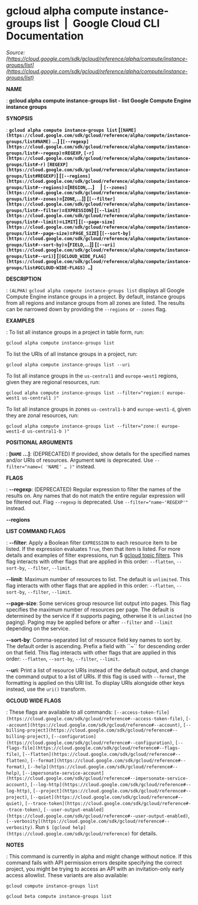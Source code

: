 # gcloud alpha compute instance-groups list  |  Google Cloud CLI Documentation

*Source: [https://cloud.google.com/sdk/gcloud/reference/alpha/compute/instance-groups/list](https://cloud.google.com/sdk/gcloud/reference/alpha/compute/instance-groups/list)*

**NAME**

: **gcloud alpha compute instance-groups list - list Google Compute Engine instance groups**

**SYNOPSIS**

: **`gcloud alpha compute instance-groups list` [`[NAME](https://cloud.google.com/sdk/gcloud/reference/alpha/compute/instance-groups/list#NAME)` …] [`[--regexp](https://cloud.google.com/sdk/gcloud/reference/alpha/compute/instance-groups/list#--regexp)`=`REGEXP`, `[-r](https://cloud.google.com/sdk/gcloud/reference/alpha/compute/instance-groups/list#-r)` `[REGEXP](https://cloud.google.com/sdk/gcloud/reference/alpha/compute/instance-groups/list#REGEXP)`] [`[--regions](https://cloud.google.com/sdk/gcloud/reference/alpha/compute/instance-groups/list#--regions)`=[`REGION`,…]     | `[--zones](https://cloud.google.com/sdk/gcloud/reference/alpha/compute/instance-groups/list#--zones)`=[`ZONE`,…]] [`[--filter](https://cloud.google.com/sdk/gcloud/reference/alpha/compute/instance-groups/list#--filter)`=`EXPRESSION`] [`[--limit](https://cloud.google.com/sdk/gcloud/reference/alpha/compute/instance-groups/list#--limit)`=`LIMIT`] [`[--page-size](https://cloud.google.com/sdk/gcloud/reference/alpha/compute/instance-groups/list#--page-size)`=`PAGE_SIZE`] [`[--sort-by](https://cloud.google.com/sdk/gcloud/reference/alpha/compute/instance-groups/list#--sort-by)`=[`FIELD`,…]] [`[--uri](https://cloud.google.com/sdk/gcloud/reference/alpha/compute/instance-groups/list#--uri)`] [`[GCLOUD_WIDE_FLAG](https://cloud.google.com/sdk/gcloud/reference/alpha/compute/instance-groups/list#GCLOUD-WIDE-FLAGS) …`]**

**DESCRIPTION**

: `(ALPHA)` `gcloud alpha compute instance-groups list`
displays all Google Compute Engine instance groups in a project.
By default, instance groups from all regions and instance groups from all zones
are listed. The results can be narrowed down by providing the
``--regions`` or
``--zones`` flag.

**EXAMPLES**

: To list all instance groups in a project in table form, run:

```
gcloud alpha compute instance-groups list
```

To list the URIs of all instance groups in a project, run:

```
gcloud alpha compute instance-groups list --uri
```

To list all instance groups in the
``us-central1`` and
``europe-west1`` regions, given they are
regional resources, run:

```
gcloud alpha compute instance-groups list --filter="region:( europe-west1 us-central1 )"
```

To list all instance groups in zones
``us-central1-b`` and
``europe-west1-d``, given they are zonal
resources, run:

```
gcloud alpha compute instance-groups list --filter="zone:( europe-west1-d us-central1-b )"
```

**POSITIONAL ARGUMENTS**

: **[`NAME` …]**:
(DEPRECATED) If provided, show details for the specified names and/or URIs of
resources.
Argument `NAME` is deprecated. Use `--filter="name=( 'NAME'
… )"` instead.

**FLAGS**

: **--regexp**:
(DEPRECATED) Regular expression to filter the names of the results on. Any names
that do not match the entire regular expression will be filtered out.
Flag `--regexp` is deprecated. Use
`--filter="name~'REGEXP'"` instead.

**--regions**

**LIST COMMAND FLAGS**

: **--filter**:
Apply a Boolean filter `EXPRESSION` to each resource item
to be listed. If the expression evaluates `True`, then that item is
listed. For more details and examples of filter expressions, run $ [gcloud topic filters](https://cloud.google.com/sdk/gcloud/reference/topic/filters). This flag
interacts with other flags that are applied in this order:
`--flatten`, `--sort-by`, `--filter`,
`--limit`.

**--limit**:
Maximum number of resources to list. The default is `unlimited`. This
flag interacts with other flags that are applied in this order:
`--flatten`, `--sort-by`, `--filter`,
`--limit`.

**--page-size**:
Some services group resource list output into pages. This flag specifies the
maximum number of resources per page. The default is determined by the service
if it supports paging, otherwise it is `unlimited` (no paging).
Paging may be applied before or after `--filter` and
`--limit` depending on the service.

**--sort-by**:
Comma-separated list of resource field key names to sort by. The default order
is ascending. Prefix a field with ``~´´ for descending order on that
field. This flag interacts with other flags that are applied in this order:
`--flatten`, `--sort-by`, `--filter`,
`--limit`.

**--uri**:
Print a list of resource URIs instead of the default output, and change the
command output to a list of URIs. If this flag is used with
`--format`, the formatting is applied on this URI list. To display
URIs alongside other keys instead, use the `uri()` transform.

**GCLOUD WIDE FLAGS**

: These flags are available to all commands: `[--access-token-file](https://cloud.google.com/sdk/gcloud/reference#--access-token-file)`,
`[--account](https://cloud.google.com/sdk/gcloud/reference#--account)`, `[--billing-project](https://cloud.google.com/sdk/gcloud/reference#--billing-project)`,
`[--configuration](https://cloud.google.com/sdk/gcloud/reference#--configuration)`,
`[--flags-file](https://cloud.google.com/sdk/gcloud/reference#--flags-file)`,
`[--flatten](https://cloud.google.com/sdk/gcloud/reference#--flatten)`, `[--format](https://cloud.google.com/sdk/gcloud/reference#--format)`, `[--help](https://cloud.google.com/sdk/gcloud/reference#--help)`, `[--impersonate-service-account](https://cloud.google.com/sdk/gcloud/reference#--impersonate-service-account)`,
`[--log-http](https://cloud.google.com/sdk/gcloud/reference#--log-http)`,
`[--project](https://cloud.google.com/sdk/gcloud/reference#--project)`, `[--quiet](https://cloud.google.com/sdk/gcloud/reference#--quiet)`, `[--trace-token](https://cloud.google.com/sdk/gcloud/reference#--trace-token)`, `[--user-output-enabled](https://cloud.google.com/sdk/gcloud/reference#--user-output-enabled)`,
`[--verbosity](https://cloud.google.com/sdk/gcloud/reference#--verbosity)`.
Run `$ [gcloud help](https://cloud.google.com/sdk/gcloud/reference)` for details.

**NOTES**

: This command is currently in alpha and might change without notice. If this
command fails with API permission errors despite specifying the correct project,
you might be trying to access an API with an invitation-only early access
allowlist. These variants are also available:

```
gcloud compute instance-groups list
```

```
gcloud beta compute instance-groups list
```